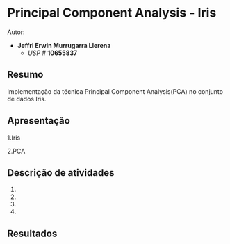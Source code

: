 # Principal Component Analysis - Iris

Autor:

- **Jeffri Erwin Murrugarra Llerena**
    * *USP #* **10655837** 

## Resumo
Implementação da técnica Principal Component Analysis(PCA) no conjunto de dados Iris.

## Apresentação
1.Iris

2.PCA

## Descrição de atividades

1.
2.
3.
4.

## Resultados

